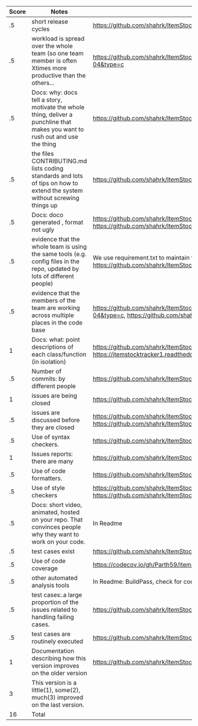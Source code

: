 
|Score|Notes| Evidence|
|-|-----|---------|
|.5| short release cycles|https://github.com/shahrk/ItemStockTracker/releases|
|.5| workload is spread over the whole team (so one team member is often Xtimes more productive than the others...|https://github.com/shahrk/ItemStockTracker/graphs/contributors?from=2021-11-12&to=2021-12-04&type=c|
|.5|Docs: why: docs tell a story, motivate the whole thing, deliver a punchline that makes you want to rush out and use the thing |https://github.com/shahrk/ItemStockTracker/blob/main/README.md |
|.5|the files CONTRIBUTING.md lists coding standards and lots of tips on how to extend the system without screwing things up  |https://github.com/shahrk/ItemStockTracker/blob/main/CONTRIBUTING.md |
|.5|Docs: doco generated , format not ugly  |https://github.com/shahrk/ItemStockTracker/blob/main/code/Readme.md, https://github.com/shahrk/ItemStockTracker/blob/main/docs/Proj3Enhancement.pdf |
|.5|evidence that the whole team is using the same tools (e.g. config files in the repo, updated by lots of different people) |We use requirement.txt to maintain version balance of the tools: https://github.com/shahrk/ItemStockTracker/blob/main/requirements.txt |
|.5|evidence that the members of the team are working across multiple places in the code base |https://github.com/shahrk/ItemStockTracker/graphs/contributors?from=2021-11-10&to=2021-12-04&type=c, https://github.com/shahrk/ItemStockTracker/pulse |
|1|Docs: what: point descriptions of each class/function (in isolation)  | https://github.com/shahrk/ItemStockTracker/blob/main/code/Readme.md, https://itemstocktracker1.readthedocs.io/en/latest/|
|.5|Number of commits: by different people  | https://github.com/shahrk/ItemStockTracker/graphs/contributors|
|1|issues are being closed | https://github.com/shahrk/ItemStockTracker/issues?q=is%3Aissue+is%3Aclosed|
|.5|issues are discussed before they are closed | https://github.com/shahrk/ItemStockTracker/pull/8, https://github.com/shahrk/ItemStockTracker/issues/13, |
|.5|Use of syntax checkers. | https://github.com/shahrk/ItemStockTracker/blob/main/code/.pylintrc|
|1|Issues reports: there are many  | https://github.com/shahrk/ItemStockTracker/issues?q=is%3Aissue|
|.5|Use of code formatters. | https://github.com/shahrk/ItemStockTracker/blob/main/.github/workflows/BlackFormatChecker.yml|
|.5|Use of style checkers | https://github.com/shahrk/ItemStockTracker/blob/main/code/.pylintrc, https://github.com/shahrk/ItemStockTracker/blob/main/.github/workflows/BlackFormatChecker.yml|
|.5|Docs: short video, animated, hosted on your repo. That convinces people why they want to work on your code. | In Readme|
|.5|test cases exist  | https://github.com/shahrk/ItemStockTracker/tree/main/test|
|.5|Use of code coverage  |https://codecov.io/gh/Parth59/ItemStockTracker/tree/7c91ae6bd9dfba8430c97d63a7723bc8b60050a9 |
|.5|other automated analysis tools  | In Readme: BuildPass, check for code lines, and code coverage|
|.5|test cases:.a large proportion of the issues related to handling failing cases. | https://github.com/shahrk/ItemStockTracker/issues?q=is%3Aissue+is%3Aclosed+label%3Abug|
|.5|test cases are routinely executed | https://github.com/shahrk/ItemStockTracker/blob/main/.github/workflows/unit_test.yml|
|1|Documentation describing how this version improves on the older version|https://github.com/shahrk/ItemStockTracker/blob/main/docs/Proj3Enhancement.pdf| 
|3|This version is a little(1), some(2), much(3) improved on the last version.|| 
|16| Total|
